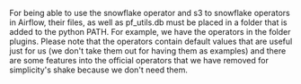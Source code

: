 For being able to use the snowflake operator and s3 to snowflake operators in Airflow, their files, as well 
as pf_utils.db must be placed in a folder that is added to the python PATH. For example, we have the operators in 
the folder plugins. Please note that the operators contain default values that are useful just for us (we don't take
them out for having them as examples) and there are some features into the official operators that we have removed for
simplicity's shake because we don't need them. 